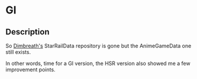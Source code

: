 # GI

## Description

So [Dimbreath's](https://github.com/Dimbreath) StarRailData repository is gone but the AnimeGameData one still exists.

In other words, time for a GI version, the HSR version also showed me a few improvement points.

